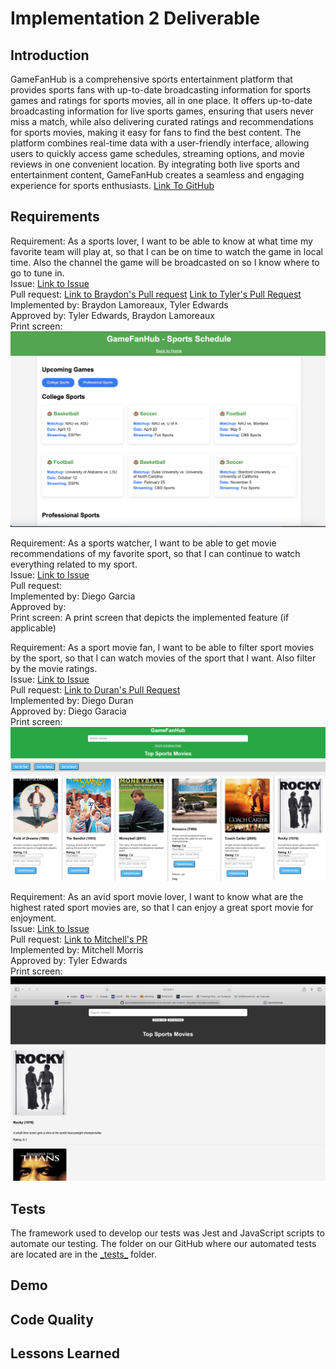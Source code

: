 # Implementation 2 Deliverable

## Introduction
GameFanHub is a comprehensive sports entertainment platform that provides sports fans with up-to-date broadcasting information for sports games and ratings for sports movies, all in one place. It offers up-to-date broadcasting information for live sports games, ensuring that users never miss a match, while also delivering curated ratings and recommendations for sports movies, making it easy for fans to find the best content. The platform combines real-time data with a user-friendly interface, allowing users to quickly access game schedules, streaming options, and movie reviews in one convenient location. By integrating both live sports and entertainment content, GameFanHub creates a seamless and engaging experience for sports enthusiasts. [Link To GitHub](https://github.com/Braydew-NAU/SportsWebsite)

## Requirements

Requirement: As a sports lover, I want to be able to know at what time my favorite team will play at, so that I can be on time to watch the game in local time. Also the channel the game will be broadcasted on so I know where to go to tune in.
<br>
Issue: [Link to Issue](https://github.com/Braydew-NAU/SportsWebsite/issues/27)
<br>
Pull request: [Link to Braydon's Pull request](https://github.com/Braydew-NAU/SportsWebsite/pull/83) [Link to Tyler's Pull Request](https://github.com/Braydew-NAU/SportsWebsite/pull/85)
<br>
Implemented by: Braydon Lamoreaux, Tyler Edwards
<br>
Approved by: Tyler Edwards, Braydon Lamoreaux
<br>
Print screen: ![SportsSchedulePage](DeliverableImages/SportsSchedulePage.png)

Requirement: As a sports watcher, I want to be able to get movie recommendations of my favorite sport, so that I can continue to watch everything related to my sport.
<br>
Issue: [Link to Issue](https://github.com/Braydew-NAU/SportsWebsite/issues/26)
<br>
Pull request: 
<br>
Implemented by: Diego Garcia
<br>
Approved by:
<br>
Print screen: A print screen that depicts the implemented feature (if applicable)

Requirement: As a sport movie fan, I want to be able to filter sport movies by the sport, so that I can watch movies of the sport that I want. Also filter by the movie ratings.
<br>
Issue: [Link to Issue](https://github.com/Braydew-NAU/SportsWebsite/issues/25)
<br>
Pull request: [Link to Duran's Pull Request](https://github.com/Braydew/NAU/SportsWebsite/pull/84)
<br>
Implemented by: Diego Duran
<br>
Approved by: Diego Garacia
<br>
Print screen: ![Filter by Sport](DeliverableImages/Filter_Sport.png)

Requirement: As an avid sport movie lover, I want to know what are the highest rated sport movies are, so that I can enjoy a great sport movie for enjoyment.
<br>
Issue: [Link to Issue](https://github.com/Braydew-NAU/SportsWebsite/issues/12)
<br>
Pull request: [Link to Mitchell's PR](https://github.com/Braydew-NAU/SportsWebsite/pull/75)
<br>
Implemented by: Mitchell Morris
<br>
Approved by: Tyler Edwards
<br>
Print screen: ![Sorting Buttons](DeliverableImages/SortingButtons.png)

## Tests
The framework used to develop our tests was Jest and JavaScript scripts to automate our testing. The folder on our GitHub where our automated tests are located are in the [\_tests_](https://github.com/Braydew-NAU/SportsWebsite/tree/main/_tests_) folder.

## Demo

## Code Quality

## Lessons Learned
